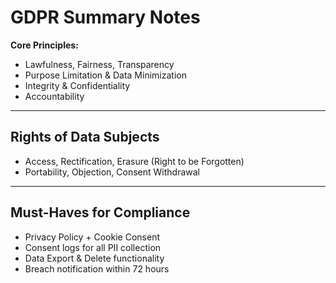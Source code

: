 # GDPR Summary Notes 

**Core Principles:**
- Lawfulness, Fairness, Transparency  
- Purpose Limitation & Data Minimization  
- Integrity & Confidentiality  
- Accountability

---

## Rights of Data Subjects

- Access, Rectification, Erasure (Right to be Forgotten)  
- Portability, Objection, Consent Withdrawal  

---

## Must-Haves for Compliance

- Privacy Policy + Cookie Consent  
- Consent logs for all PII collection  
- Data Export & Delete functionality  
- Breach notification within 72 hours  
